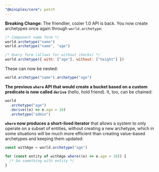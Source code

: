 ```yaml
---
"@miniplex/core": patch
---
```


**Breaking Change:** The friendlier, cozier 1.0 API is back. You now create archetypes once again through `world.archetype`:

```js
/* Component name form */
world.archetype("name")
world.archetype("name", "age")

/* Query form (allows for without checks) */
world.archetype({ with: ["age"], without: ["height"] })
```

These can now be nested:

```js
world.archetype("name").archetype("age")
```

**The previous `where` API that would create a bucket based on a custom predicate is now called `derive`** (hello, hold friend). It, too, can be chained:

```js
world
  .archetype("age")
  .derive((e) => e.age > 18)
  .archetype("admin")
```

**`where` now produces a short-lived iterator** that allows a system to only operate on a subset of entities, without creating a new archetype, which in some situations will be much more efficient than creating value-based archetypes and keeping them updated:

```js
const withAge = world.archetype("age")

for (const entity of withAge.where((e) => e.age > 18)) {
  /* Do something with entity */
}
```
